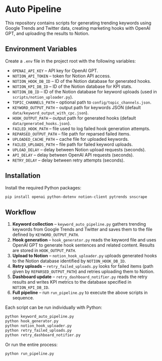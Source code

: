 # Auto Pipeline

This repository contains scripts for generating trending keywords using Google Trends and Twitter data, creating marketing hooks with OpenAI GPT, and uploading the results to Notion.

## Environment Variables

Create a `.env` file in the project root with the following variables:

- `OPENAI_API_KEY` – API key for OpenAI GPT.
- `NOTION_API_TOKEN` – token for Notion API access.
- `NOTION_HOOK_DB_ID` – ID of the Notion database for generated hooks.
- `NOTION_KPI_DB_ID` – ID of the Notion database for KPI stats.
- `NOTION_DB_ID` – ID of the Notion database for keyword uploads (used in `scripts/notion_uploader.py`).
- `TOPIC_CHANNELS_PATH` – optional path to `config/topic_channels.json`.
- `KEYWORD_OUTPUT_PATH` – output path for keywords JSON (default `data/keyword_output_with_cpc.json`).
- `HOOK_OUTPUT_PATH` – output path for generated hooks (default `data/generated_hooks.json`).
- `FAILED_HOOK_PATH` – file used to log failed hook generation attempts.
- `REPARSED_OUTPUT_PATH` – file path for reparsed failed items.
- `UPLOADED_CACHE_PATH` – cache file for uploaded keywords.
- `FAILED_UPLOADS_PATH` – file path for failed keyword uploads.
- `UPLOAD_DELAY` – delay between Notion upload requests (seconds).
- `API_DELAY` – delay between OpenAI API requests (seconds).
- `RETRY_DELAY` – delay between retry attempts (seconds).

## Installation

Install the required Python packages:

```bash
pip install openai python-dotenv notion-client pytrends snscrape
```

## Workflow

1. **Keyword collection** – `keyword_auto_pipeline.py` gathers trending keywords from Google Trends and Twitter and saves them to the file defined by `KEYWORD_OUTPUT_PATH`.
2. **Hook generation** – `hook_generator.py` reads the keyword file and uses OpenAI GPT to generate hook sentences and related content. Results are stored in `HOOK_OUTPUT_PATH`.
3. **Upload to Notion** – `notion_hook_uploader.py` uploads generated hooks to the Notion database identified by `NOTION_HOOK_DB_ID`.
4. **Retry uploads** – `retry_failed_uploads.py` looks for failed items (path given by `REPARSED_OUTPUT_PATH`) and retries uploading them to Notion.
5. **Dashboard update** – `retry_dashboard_notifier.py` reads the retry results and writes KPI metrics to the database specified in `NOTION_KPI_DB_ID`.
6. **Full pipeline** – run `run_pipeline.py` to execute the above scripts in sequence.

Each script can be run individually with Python:

```bash
python keyword_auto_pipeline.py
python hook_generator.py
python notion_hook_uploader.py
python retry_failed_uploads.py
python retry_dashboard_notifier.py
```

Or run the entire process:

```bash
python run_pipeline.py
```

